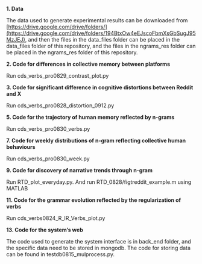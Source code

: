 **1.   Data**

The data used to generate experimental results can be downloaded from [https://drive.google.com/drive/folders/](https://drive.google.com/drive/folders/194BtxOw4eEJscoFbmXsGbSugJ95MzJEJ), and then the files in the data_files folder can be placed in the data_files folder of this repository, and the files in the ngrams_res folder can be placed in the ngrams_res folder of this repository.

**2. Code for differences in collective memory between platforms**

Run cds_verbs_pro0829_contrast_plot.py

**3. Code for significant difference in cognitive distortions between Reddit and X**
   
Run cds_verbs_pro0828_distortion_0912.py

**5. Code for the trajectory of human memory reflected by n-grams**

Run cds_verbs_pro0830_verbs.py

**7. Code for weekly distributions of n-gram reflecting collective human behaviours**

Run cds_verbs_pro0830_week.py

**9. Code for discovery of narrative trends through n-gram**

Run RTD_plot_everyday.py. And run RTD_0828/figtreddit_example.m using MATLAB

**11. Code for the grammar evolution reflected by the regularization of verbs**

Run cds_verbs0824_R_IR_Verbs_plot.py

**13. Code for the system’s web**

The code used to generate the system interface is in back_end folder, and the specific data need to be stored in mongodb. The code for storing data can be found in testdb0815_mulprocess.py.
